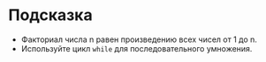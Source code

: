 # Подсказка

- Факториал числа n равен произведению всех чисел от 1 до n.
- Используйте цикл `while` для последовательного умножения.